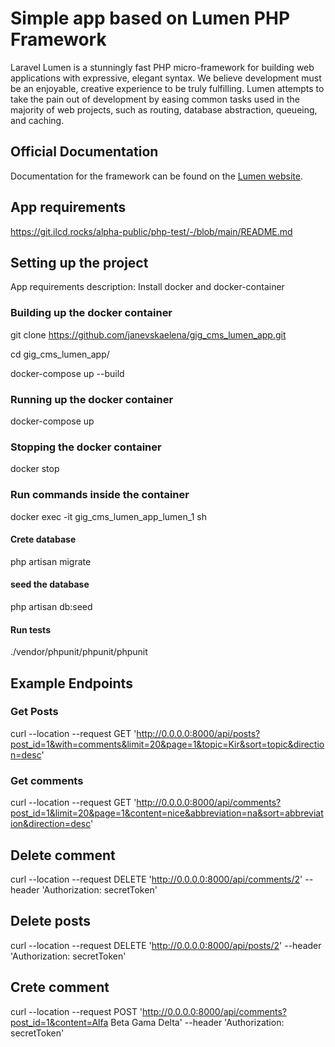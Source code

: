 # Simple app based on Lumen PHP Framework

Laravel Lumen is a stunningly fast PHP micro-framework for building web applications with expressive, elegant syntax. We believe development must be an enjoyable, creative experience to be truly fulfilling. Lumen attempts to take the pain out of development by easing common tasks used in the majority of web projects, such as routing, database abstraction, queueing, and caching.

## Official Documentation

Documentation for the framework can be found on the [Lumen website](https://lumen.laravel.com/docs).

## App requirements
https://git.ilcd.rocks/alpha-public/php-test/-/blob/main/README.md

## Setting up the project

App requirements description: Install docker and docker-container

### Building up the docker container

git clone https://github.com/janevskaelena/gig_cms_lumen_app.git

cd gig_cms_lumen_app/

docker-compose up --build

### Running up the docker container

docker-compose up

### Stopping the docker container

docker stop

### Run commands inside the container

docker exec -it gig_cms_lumen_app_lumen_1 sh

#### Crete database

php artisan migrate

#### seed the database

php artisan db:seed

#### Run tests

./vendor/phpunit/phpunit/phpunit

## Example Endpoints

### Get Posts

curl --location --request GET 'http://0.0.0.0:8000/api/posts?post_id=1&with=comments&limit=20&page=1&topic=Kir&sort=topic&direction=desc'

### Get comments

curl --location --request GET 'http://0.0.0.0:8000/api/comments?post_id=1&limit=20&page=1&content=nice&abbreviation=na&sort=abbreviation&direction=desc'

## Delete comment

curl --location --request DELETE 'http://0.0.0.0:8000/api/comments/2' --header 'Authorization: secretToken'

## Delete posts

curl --location --request DELETE 'http://0.0.0.0:8000/api/posts/2' --header 'Authorization: secretToken'

## Crete comment

curl --location --request POST 'http://0.0.0.0:8000/api/comments?post_id=1&content=Alfa Beta Gama Delta' --header 'Authorization: secretToken'



